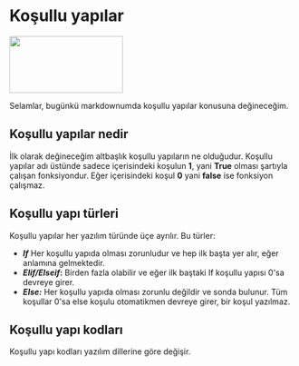 # Koşullu yapılar
<img src="https://github.com/user-attachments/assets/a152581f-96f7-471d-8d7b-c5826b4f849c" width="200" height="100">

Selamlar, bugünkü markdownumda koşullu yapılar konusuna değineceğim.

## Koşullu yapılar nedir
İlk olarak değineceğim altbaşlık koşullu yapıların ne olduğudur.
Koşullu yapılar adı üstünde sadece içerisindeki koşulun **1**, yani **True** olması şartıyla çalışan fonksiyondur.
Eğer içerisindeki koşul **0** yani **false** ise fonksiyon çalışmaz.

## Koşullu yapı türleri
Koşullu yapılar her yazılım türünde üçe ayrılır.
Bu türler:
+ **_If_** Her koşullu yapıda olması zorunludur ve hep ilk başta yer alır, eğer anlamına gelmektedir.
+ **_Elif/Elseif_:** Birden fazla olabilir ve eğer ilk baştaki If koşullu yapısı 0'sa devreye girer.
+ **_Else:_** Her koşullu yapıda olması zorunlu değildir ve sonda bulunur. Tüm koşullar 0'sa else koşulu otomatikmen devreye girer, bir koşul yazılmaz.

## Koşullu yapı kodları
Koşullu yapı kodları yazılım dillerine göre değişir.
